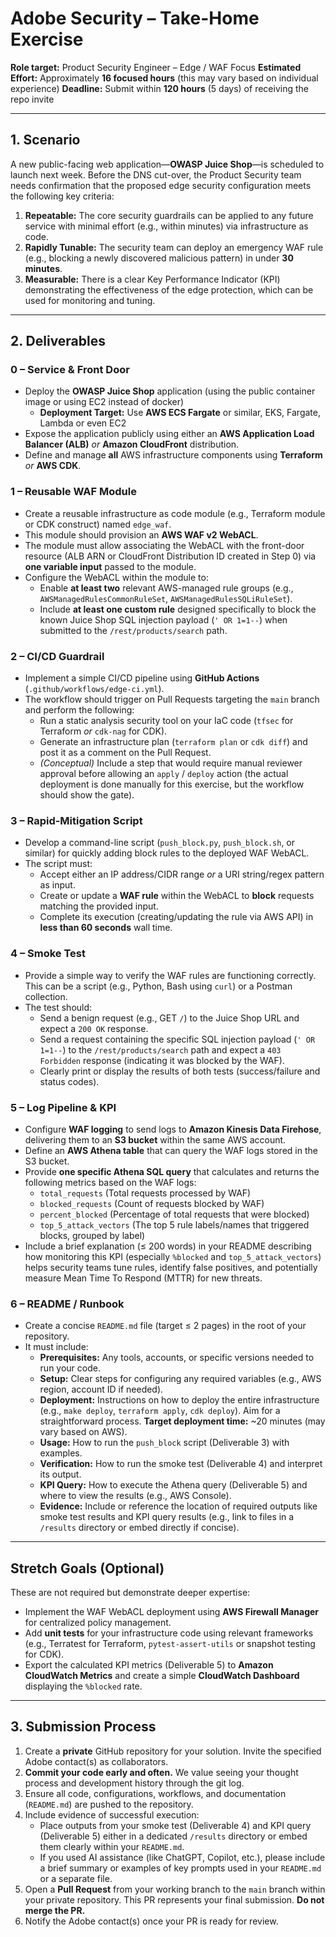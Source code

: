# Adobe Security – Take-Home Exercise

**Role target:** Product Security Engineer – Edge / WAF Focus
**Estimated Effort:** Approximately **16 focused hours** (this may vary based on individual experience)
**Deadline:** Submit within **120 hours** (5 days) of receiving the repo invite

---

## 1. Scenario

A new public-facing web application—**OWASP Juice Shop**—is scheduled to launch next week. Before the DNS cut-over, the Product Security team needs confirmation that the proposed edge security configuration meets the following key criteria:

1.  **Repeatable:** The core security guardrails can be applied to any future service with minimal effort (e.g., within minutes) via infrastructure as code.
2.  **Rapidly Tunable:** The security team can deploy an emergency WAF rule (e.g., blocking a newly discovered malicious pattern) in under **30 minutes**.
3.  **Measurable:** There is a clear Key Performance Indicator (KPI) demonstrating the effectiveness of the edge protection, which can be used for monitoring and tuning.

---

## 2. Deliverables

### 0 – Service & Front Door

* Deploy the **OWASP Juice Shop** application (using the public container image or using EC2 instead of docker)
    * **Deployment Target:** Use **AWS ECS Fargate** or similar, EKS, Fargate, Lambda or even EC2 
* Expose the application publicly using either an **AWS Application Load Balancer (ALB)** *or* **Amazon CloudFront** distribution.
* Define and manage **all** AWS infrastructure components using **Terraform** *or* **AWS CDK**.

### 1 – Reusable WAF Module

* Create a reusable infrastructure as code module (e.g., Terraform module or CDK construct) named `edge_waf`.
* This module should provision an **AWS WAF v2 WebACL**.
* The module must allow associating the WebACL with the front-door resource (ALB ARN or CloudFront Distribution ID created in Step 0) via **one variable input** passed to the module.
* Configure the WebACL within the module to:
    * Enable **at least two** relevant AWS-managed rule groups (e.g., `AWSManagedRulesCommonRuleSet`, `AWSManagedRulesSQLiRuleSet`).
    * Include **at least one custom rule** designed specifically to block the known Juice Shop SQL injection payload (`' OR 1=1--`) when submitted to the `/rest/products/search` path.

### 2 – CI/CD Guardrail

* Implement a simple CI/CD pipeline using **GitHub Actions** (`.github/workflows/edge-ci.yml`).
* The workflow should trigger on Pull Requests targeting the `main` branch and perform the following:
    * Run a static analysis security tool on your IaC code (`tfsec` for Terraform *or* `cdk-nag` for CDK).
    * Generate an infrastructure plan (`terraform plan` or `cdk diff`) and post it as a comment on the Pull Request.
    * *(Conceptual)* Include a step that would require manual reviewer approval before allowing an `apply` / `deploy` action (the actual deployment is done manually for this exercise, but the workflow should show the gate).

### 3 – Rapid-Mitigation Script

* Develop a command-line script (`push_block.py`, `push_block.sh`, or similar) for quickly adding block rules to the deployed WAF WebACL.
* The script must:
    * Accept either an IP address/CIDR range *or* a URI string/regex pattern as input.
    * Create or update a **WAF rule** within the WebACL to **block** requests matching the provided input.
    * Complete its execution (creating/updating the rule via AWS API) in **less than 60 seconds** wall time.

### 4 – Smoke Test

* Provide a simple way to verify the WAF rules are functioning correctly. This can be a script (e.g., Python, Bash using `curl`) or a Postman collection.
* The test should:
    * Send a benign request (e.g., GET `/`) to the Juice Shop URL and expect a `200 OK` response.
    * Send a request containing the specific SQL injection payload (`' OR 1=1--`) to the `/rest/products/search` path and expect a `403 Forbidden` response (indicating it was blocked by the WAF).
    * Clearly print or display the results of both tests (success/failure and status codes).

### 5 – Log Pipeline & KPI

* Configure **WAF logging** to send logs to **Amazon Kinesis Data Firehose**, delivering them to an **S3 bucket** within the same AWS account.
* Define an **AWS Athena table** that can query the WAF logs stored in the S3 bucket.
* Provide **one specific Athena SQL query** that calculates and returns the following metrics based on the WAF logs:
    * `total_requests` (Total requests processed by WAF)
    * `blocked_requests` (Count of requests blocked by WAF)
    * `percent_blocked` (Percentage of total requests that were blocked)
    * `top_5_attack_vectors` (The top 5 rule labels/names that triggered blocks, grouped by label)
* Include a brief explanation (≤ 200 words) in your README describing how monitoring this KPI (especially `%blocked` and `top_5_attack_vectors`) helps security teams tune rules, identify false positives, and potentially measure Mean Time To Respond (MTTR) for new threats.

### 6 – README / Runbook

* Create a concise `README.md` file (target ≤ 2 pages) in the root of your repository.
* It must include:
    * **Prerequisites:** Any tools, accounts, or specific versions needed to run your code.
    * **Setup:** Clear steps for configuring any required variables (e.g., AWS region, account ID if needed).
    * **Deployment:** Instructions on how to deploy the entire infrastructure (e.g., `make deploy`, `terraform apply`, `cdk deploy`). Aim for a straightforward process. **Target deployment time:** ~20 minutes (may vary based on AWS).
    * **Usage:** How to run the `push_block` script (Deliverable 3) with examples.
    * **Verification:** How to run the smoke test (Deliverable 4) and interpret its output.
    * **KPI Query:** How to execute the Athena query (Deliverable 5) and where to view the results (e.g., AWS Console).
    * **Evidence:** Include or reference the location of required outputs like smoke test results and KPI query results (e.g., link to files in a `/results` directory or embed directly if concise).

---

## Stretch Goals (Optional)

These are not required but demonstrate deeper expertise:

* Implement the WAF WebACL deployment using **AWS Firewall Manager** for centralized policy management.
* Add **unit tests** for your infrastructure code using relevant frameworks (e.g., Terratest for Terraform, `pytest-assert-utils` or snapshot testing for CDK).
* Export the calculated KPI metrics (Deliverable 5) to **Amazon CloudWatch Metrics** and create a simple **CloudWatch Dashboard** displaying the `%blocked` rate.

---

## 3. Submission Process

1.  Create a **private** GitHub repository for your solution. Invite the specified Adobe contact(s) as collaborators.
2.  **Commit your code early and often.** We value seeing your thought process and development history through the git log.
3.  Ensure all code, configurations, workflows, and documentation (`README.md`) are pushed to the repository.
4.  Include evidence of successful execution:
    * Place outputs from your smoke test (Deliverable 4) and KPI query (Deliverable 5) either in a dedicated `/results` directory or embed them clearly within your `README.md`.
    * If you used AI assistance (like ChatGPT, Copilot, etc.), please include a brief summary or examples of key prompts used in your `README.md` or a separate file.
5.  Open a **Pull Request** from your working branch to the `main` branch within your private repository. This PR represents your final submission. **Do not merge the PR.**
6.  Notify the Adobe contact(s) once your PR is ready for review.
